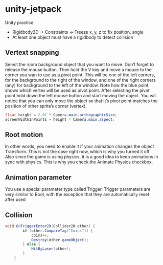 # unity-jetpack
Unity practice

* Rigidbody2D -> Constraints -> Freeze x, y, z to fix position, angle
* At least one object must have a rigidbody to detect collision

## Vertext snapping
Select the room background object that you want to move. Don’t forget to release the mouse button. Then hold the V key and move a mouse to the corner you wan to use as a pivot point.
This will be one of the left corners, for the background to the right of the window, and one of the right corners (any) for background to the left of the window.
Note how the blue point shows which vertex will be used as pivot point.
After selecting the pivot point hold down the left mouse button and start moving the object. You will notice that you can only move the object so that it’s pivot point matches the position of other sprite’s corner (vertex).

```java
float height = 2.0f * Camera.main.orthographicSize;
screenWidthInPoints = height * Camera.main.aspect;
```

## Root motion

In other words, you need to enable it if your animation changes the object Transform. This is not the case right now, which is why you turned it off.
Also since the game is using physics, it is a good idea to keep animations in sync with physics. This is why you check the Animate Physics checkbox.

## Animation parameter
You use a special parameter type called Trigger. Trigger parameters are very similar to Bool, with the exception that they are automatically reset after used

## Collision
```java
void OnTriggerEnter2D(Collider2D other) {
		if (other.CompareTag("Coins")) {
			coins++;
			Destroy(other.gameObject);
		} else {
			HitByLaser(other);
		}
	}
```
